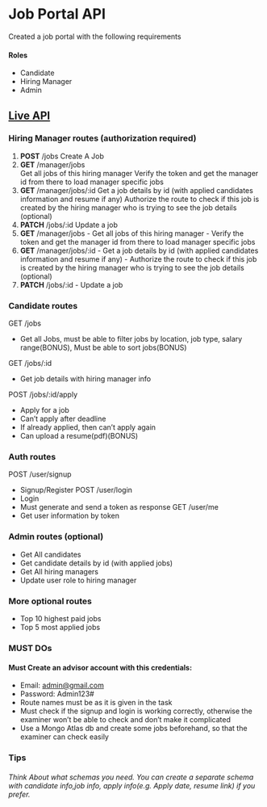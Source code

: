 # Job Portal API                       

Created a job portal with the following requirements

#### Roles

- Candidate
- Hiring Manager
- Admin

## [Live API](https://job-portal-api-xr47.onrender.com)

### Hiring Manager routes (authorization required)

<ol>
<li><b>POST</b> /jobs Create A Job
</li>

<li><b>GET</b> /manager/jobs<br>Get all jobs of this hiring manager
Verify the token and get the manager id from there to load manager specific jobs</li>
<li><b>GET</b> /manager/jobs/:id Get a job details by id (with applied candidates information and resume if any)
Authorize the route to check if this job is created by the hiring manager who is trying to see the job details (optional)</li>
<li><b>PATCH</b> /jobs/:id Update a job</li>


<li><b>GET</b> /manager/jobs 
- Get all jobs of this hiring manager
- Verify the token and get the manager id from there to load manager specific jobs</li>
<li><b>GET</b> /manager/jobs/:id 
- Get a job details by id (with applied candidates information and resume if any)
- Authorize the route to check if this job is created by the hiring manager who is trying to see the job details (optional)</li>
<li><b>PATCH</b> /jobs/:id 
- Update a job</li>
</ol>

### Candidate routes
GET /jobs 
- Get all Jobs, must be able to filter jobs by location, job type, salary range(BONUS), Must be able to sort jobs(BONUS)

GET /jobs/:id 
- Get job details with hiring manager info

POST /jobs/:id/apply 
- Apply for a job
- Can’t apply after deadline
- If already applied, then can’t apply again
- Can upload a resume(pdf)(BONUS)

### Auth routes
POST /user/signup 
- Signup/Register
POST /user/login 
- Login
- Must generate and send a token as response
GET /user/me 
- Get user information by token

### Admin routes (optional)
- Get All candidates
- Get candidate details by id (with applied jobs)
- Get All hiring managers
- Update user role to hiring manager

### More optional routes
- Top 10 highest paid jobs
- Top 5 most applied jobs

### MUST DOs
#### Must Create an advisor account with this credentials:
- Email: admin@gmail.com
- Password: Admin123#
- Route names must be as it is given in the task
- Must check if the signup and login is working correctly, otherwise the examiner won’t be able to check and don’t make it complicated
- Use a Mongo Atlas db and create some jobs beforehand, so that the examiner can check easily

### Tips
###### Think About what schemas you need. You can create a separate schema with candidate info,job info, apply info(e.g. Apply date, resume link) if you prefer.
